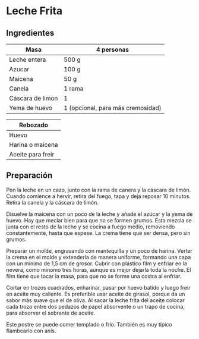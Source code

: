 # Leche Frita

## Ingredientes

| Masa | 4 personas |
|---|---|
| Leche entera | 500 g |
| Azucar | 100 g |
| Maicena | 50 g |
| Canela | 1 rama |
| Cáscara de limon | 1 |
| Yema de huevo | 1 (opcional, para más cremosidad) |

| Rebozado |
|---|
| Huevo |
| Harina o maicena |
| Aceite para freir |

## Preparación

Pon la leche en un cazo, junto con la rama de canera y la cáscara de limón. Cuando comience a hervir, retira del fuego, tapa y deja reposar 10 minutos. Retira la canela y la cáscara de limón.

Disuelve la maicena con un poco de la leche y añade el azúcar y la yema de huevo. Hay que meclar bien para que no se formen grumos. Esta mezcla se junta con el resto de la leche y se cocina a fuego medio, removiendo constantemente, hasta que espese. La crema tiene que ser densa, pero sin grumos.

Preparar un molde, engrasando con mantequilla y un poco de harina. Verter la crema en el molde y extenderla de manera uniforme, formando una capa con un mínimo de 1,5 cm de grosor. Cubrir con plástico film y enfriar en la nevera, como mínomo tres horas, aunque es mejor dejarla toda la noche. El film tiene que tocar la masa, para que no se forme una costra al enfriar.

Cortar en trozos cuadrados, enharinar, pasar por huevo batido y luego freir en aceite muy caliente. Es preferible usar aceite de girasol, porque da un sabor más suave que el de oliva. Al sacar la leche frita del aceite colocar cada trozo entre dos pedazos de papel absorvente o un trapo de cocina, para absorver el sobrante de aceite.

Este postre se puede comer templado o frío. También es muy típico flambearlo con anís.
